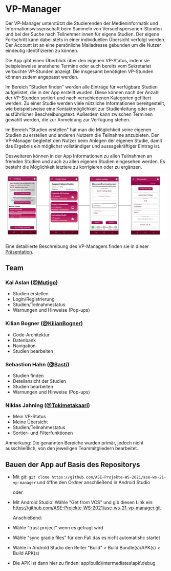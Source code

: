 # VP-Manager

Der VP-Manager unterstützt die Studierenden der Medieninformatik und Informationswissenschaft beim Sammeln von Versuchspersonen-Stunden und bei der Suche nach 
Teilnehmer:innen für eigene Studien. Der eigene Fortschritt kann dabei stets in einer individuellen Übersicht verfolgt werden. Der Account ist an eine persönliche Mailadresse gebunden um die Nutzer eindeutig identifizieren zu können.

Die App gibt einen Überblick über den eigenen VP-Status, indem sie beispielsweise anstehene Termine oder auch bereits vom Sekretariat verbuchte VP-Stunden anzeigt. Die insgesamt
benötigten VP-Stunden können zudem angepasst werden.

Im Bereich "Studien finden" werden alle Einträge für verfügbare Studien aufgelistet, die in der App erstellt wurden. Diese können nach der Anzahl der VP-Stunden sortiert
und nach verschiedenen Kategorien gefiltert werden. Zu einer Studie werden viele nützliche Informationen bereitgestellt, wie beispielsweise eine Kontaktmöglichkeit zur 
Studienleitung oder ein ausführlicher Beschreibungstext. Außerdem kann zwischen Terminen gewählt werden, die zur Anmeldung zur Verfügung stehen.

Im Bereich "Studien erstellen" hat man die Möglichkeit seine eigenen Studien zu erstellen und anderen Nutzern die Teilnahme anzubieten. Der VP-Manager begleitet den 
Nutzer beim Anlegen der eigenen Studie, damit das Ergebnis ein möglichst vollständiger und aussagekräftiger Eintrag ist.

Desweiteren können in der App Informationen zu allen Teilnahmen an fremden Studien und auch zu allen eigenen Studien eingesehen werden. Es besteht die Möglichkeit
letztere zu korrigieren oder zu ergänzen.

![Main Pages Screenshot](/wiki_Images/app_screenshots.png)

 Eine detaillierte Beschreibung des VP-Managers finden sie in dieser [Präsentation](https://docs.google.com/presentation/d/10WS_gH9wkGFBhsbHTYtQ16cwsczPvLDgANnSx5P_wNw/edit).
 

## Team

### Kai Aslan ([@Mutigo](https://github.com/Mutigo))
- Studien erstellen 
- Login/Registrierung
- Studien/Teilnahmestatus
- Warnungen und Hinweise (Pop-ups)
### Kilian Bogner ([@KilianBogner](https://github.com/KilianBogner))
- Code-Architektur
- Datenbank
- Navigation
- Studien bearbeiten
### Sebastion Hahn ([@Basti](https://github.com/basti7))
- Studien finden
- Deteilansicht der Studien
- Studien bearbeiten
- Warnungen und Hinweise (Pop-ups)
### Niklas Jahning ([@Tokimetakaari](https://github.com/Tokimetakaari))
- Mein VP-Status
- Meine Übersicht
- Studien/Teilnahmestatus
- Sortier- und Filterfunktionen

Anmerkung: Die genannten Bereiche wurden primär, jedoch nicht ausschließlich, von den jeweiligen Teammitgliedern bearbeitet.


## Bauen der App auf Basis des Repositorys

- Mit git: `git clone https://github.com/ASE-Projekte-WS-2021/ase-ws-21-vp-manager` und öffne den Ordner anschließend in Android Studio

  oder

- Mit Android Studio: Wähle "Get from VCS" und gib diesen Link ein: https://github.com/ASE-Projekte-WS-2021/ase-ws-21-vp-manager.git 

  Anschießend:

- Wähle "trust project" wenn es gefragt wird 
- Wähle "sync gradle files" für den Fall das es nicht automatishc startet 
- Wähle in Android Studio den Reiter "Build" > Build Bundle(s)/APK(s) > Build APK(s)
- Die APK ist dann hier zu finden: app\build\intermediates\apk\debug
